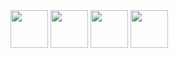 <img src="https://user-images.githubusercontent.com/17225098/37941846-4b1eb30c-313e-11e8-8e3e-7a731ae90296.png" height=60>

<img src="https://user-images.githubusercontent.com/17225098/37941857-5cd06960-313e-11e8-9baa-27a7b136e894.png" height=60>

<img src="https://user-images.githubusercontent.com/17225098/37941882-775f2cee-313e-11e8-89f7-d5b297c4fc5c.png" height=60>

<img src="https://user-images.githubusercontent.com/17225098/37941907-8e265f92-313e-11e8-882c-7c269adfbd53.png" height=60>
